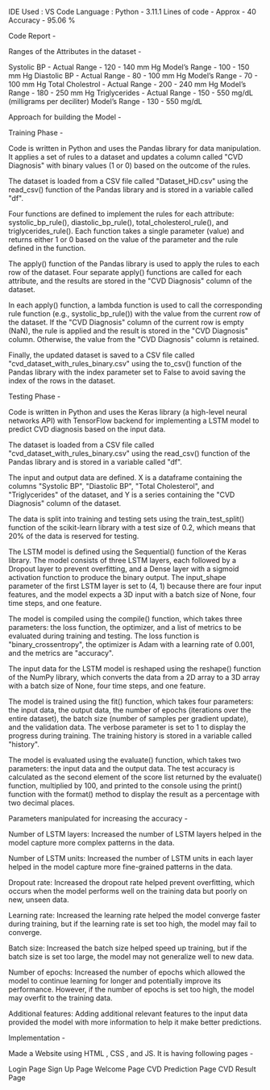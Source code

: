 IDE Used : VS Code 
Language : Python - 3.11.1
Lines of code - Approx - 40
Accuracy - 95.06 % 

Code Report - 

Ranges of the Attributes in the dataset - 

Systolic BP - Actual Range - 120 - 140 mm Hg
                     Model’s Range - 100 - 150 mm Hg
Diastolic BP - Actual Range - 80 - 100 mm Hg
                     Model’s Range - 70 - 100 mm Hg
Total Cholestrol - Actual Range - 200 - 240 mm Hg
                            Model’s Range - 180 - 250 mm Hg
Triglycerides - Actual Range - 150 - 550 mg/dL (milligrams per deciliter)
                       Model’s Range - 130 - 550 mg/dL







Approach for building the Model  - 

Training Phase -

Code is written in Python and uses the Pandas library for data manipulation. It applies a set of rules to a dataset and updates a column called "CVD Diagnosis" with binary values (1 or 0) based on the outcome of the rules.

The dataset is loaded from a CSV file called "Dataset_HD.csv" using the read_csv() function of the Pandas library and is stored in a variable called "df".

Four functions are defined to implement the rules for each attribute: systolic_bp_rule(), diastolic_bp_rule(), total_cholesterol_rule(), and triglycerides_rule(). Each function takes a single parameter (value) and returns either 1 or 0 based on the value of the parameter and the rule defined in the function.

The apply() function of the Pandas library is used to apply the rules to each row of the dataset. Four separate apply() functions are called for each attribute, and the results are stored in the "CVD Diagnosis" column of the dataset.

In each apply() function, a lambda function is used to call the corresponding rule function (e.g., systolic_bp_rule()) with the value from the current row of the dataset. If the "CVD Diagnosis" column of the current row is empty (NaN), the rule is applied and the result is stored in the "CVD Diagnosis" column. Otherwise, the value from the "CVD Diagnosis" column is retained.

Finally, the updated dataset is saved to a CSV file called "cvd_dataset_with_rules_binary.csv" using the to_csv() function of the Pandas library with the index parameter set to False to avoid saving the index of the rows in the dataset.

Testing Phase - 

Code is written in Python and uses the Keras library (a high-level neural networks API) with TensorFlow backend for implementing a LSTM model to predict CVD diagnosis based on the input data.

The dataset is loaded from a CSV file called "cvd_dataset_with_rules_binary.csv" using the read_csv() function of the Pandas library and is stored in a variable called "df".

The input and output data are defined. X is a dataframe containing the columns "Systolic BP", "Diastolic BP", "Total Cholesterol", and "Triglycerides" of the dataset, and Y is a series containing the "CVD Diagnosis" column of the dataset.

The data is split into training and testing sets using the train_test_split() function of the scikit-learn library with a test size of 0.2, which means that 20% of the data is reserved for testing.

The LSTM model is defined using the Sequential() function of the Keras library. The model consists of three LSTM layers, each followed by a Dropout layer to prevent overfitting, and a Dense layer with a sigmoid activation function to produce the binary output. The input_shape parameter of the first LSTM layer is set to (4, 1) because there are four input features, and the model expects a 3D input with a batch size of None, four time steps, and one feature.

The model is compiled using the compile() function, which takes three parameters: the loss function, the optimizer, and a list of metrics to be evaluated during training and testing. The loss function is "binary_crossentropy", the optimizer is Adam with a learning rate of 0.001, and the metrics are "accuracy".

The input data for the LSTM model is reshaped using the reshape() function of the NumPy library, which converts the data from a 2D array to a 3D array with a batch size of None, four time steps, and one feature.

The model is trained using the fit() function, which takes four parameters: the input data, the output data, the number of epochs (iterations over the entire dataset), the batch size (number of samples per gradient update), and the validation data. The verbose parameter is set to 1 to display the progress during training. The training history is stored in a variable called "history".

The model is evaluated using the evaluate() function, which takes two parameters: the input data and the output data. The test accuracy is calculated as the second element of the score list returned by the evaluate() function, multiplied by 100, and printed to the console using the print() function with the format() method to display the result as a percentage with two decimal places.


 Parameters manipulated for increasing the accuracy - 
 
Number of LSTM layers: Increased the number of LSTM layers  helped in  the model capture more complex patterns in the data.

Number of LSTM units: Increased the number of LSTM units in each layer helped in  the model capture more fine-grained patterns in the data.

Dropout rate: Increased the dropout rate helped prevent overfitting, which occurs when the model performs well on the training data but poorly on new, unseen data.

Learning rate: Increased the learning rate helped the model converge faster during training, but if the learning rate is set too high, the model may fail to converge.

Batch size: Increased the batch size helped speed up training, but if the batch size is set too large, the model may not generalize well to new data.

Number of epochs: Increased the number of epochs which allowed the model to continue learning for longer and potentially improve its performance. However, if the number of epochs is set too high, the model may overfit to the training data.

Additional features: Adding additional relevant features to the input data  provided the model with more information to help it make better predictions.



Implementation - 

Made a Website using HTML , CSS , and JS. It is having following pages - 

Login Page 
Sign Up Page
Welcome Page 
CVD Prediction Page 
CVD Result Page
